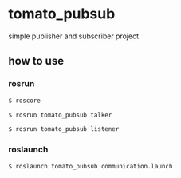 
# tomato_pubsub

simple publisher and subscriber project

## how to use

### rosrun
```bash
$ roscore
```
```bash
$ rosrun tomato_pubsub talker
```
```bash
$ rosrun tomato_pubsub listener
```

### roslaunch
```bash
$ roslaunch tomato_pubsub communication.launch
```
